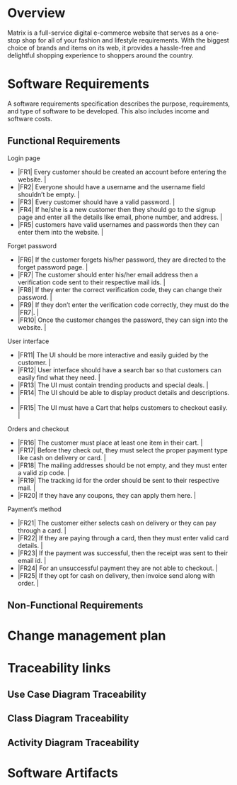 # Overview

Matrix is a full-service digital e-commerce website that serves as a one-stop shop for all of your fashion and lifestyle requirements. With the biggest choice of brands and items on its web, it provides a hassle-free and delightful shopping experience to shoppers around the country.

# Software Requirements

A software requirements specification describes the purpose, requirements, and type of software to be developed. This also includes income and software costs.

## Functional Requirements

 Login page 

* |FR1| Every customer should be created an account before entering the website. |
* |FR2| Everyone should have a username and the username field shouldn’t be empty. |
* |FR3| Every customer should have a valid password. |
* |FR4| If he/she is a new customer then they should go to the signup page and enter all the details like email, phone number, and address. |
* |FR5| customers have valid usernames and passwords then they can enter them into the website. |

Forget password

* |FR6| If the customer forgets his/her password, they are directed to the forget password    page. |
* |FR7| The customer should enter his/her email address then a verification code sent to their respective mail ids. |
* |FR8| If they enter the correct verification code, they can change their password. |
* |FR9| If they don’t enter the verification code correctly, they must do the |FR7|. |
* |FR10| Once the customer changes the password, they can sign into the website. |

 User interface

* |FR11| The UI should be more interactive and easily guided by the customer. |
* |FR12| User interface should have a search bar so that customers can easily find what they need. |
* |FR13| The UI must contain trending products and special deals. |
* |FR14| The UI should be able to display product details and descriptions. |
* |FR15| The UI must have a Cart that helps customers to checkout easily. |

Orders and checkout

* |FR16| The customer must place at least one item in their cart. |
* |FR17| Before they check out, they must select the proper payment type like cash on delivery or card. |
* |FR18| The mailing addresses should be not empty, and they must enter a valid zip code. |
* |FR19| The tracking id for the order should be sent to their respective mail. |
* |FR20| If they have any coupons, they can apply them here. |

Payment’s method

* |FR21| The customer either selects cash on delivery or they can pay through a card. |
* |FR22| If they are paying through a card, then they must enter valid card details. |
* |FR23| If the payment was successful, then the receipt was sent to their email id. |
* |FR24| For an unsuccessful payment they are not able to checkout. |
* |FR25| If they opt for cash on delivery, then invoice send along with order. |




## Non-Functional Requirements

# Change management plan

# Traceability links

## Use Case Diagram Traceability

## Class Diagram Traceability

## Activity Diagram Traceability


# Software Artifacts
